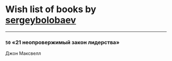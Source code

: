 # Wish list of books by [sergeybolobaev](http://vk.com/id37918255)
---

### `50` «21 неопровержимый закон лидерства»
Джон Максвелл

